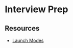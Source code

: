 # Interview Prep

## Resources

- [Launch Modes](https://dev.to/mohitrajput987/launch-modes-of-android-activity-59eo)
